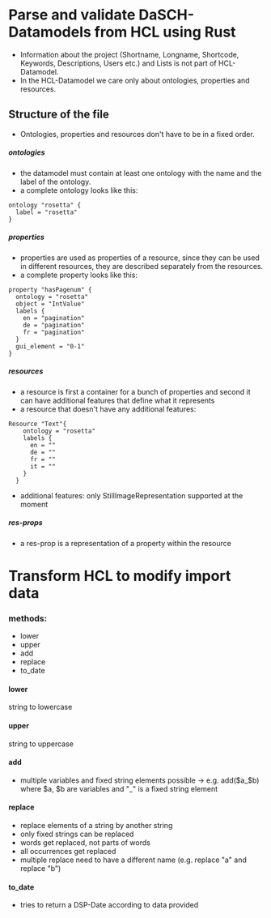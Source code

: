 # Parse and validate DaSCH-Datamodels from HCL using Rust

 - Information about the project (Shortname, Longname, Shortcode, Keywords, Descriptions, Users etc.) and Lists is not part of HCL-Datamodel.
 - In the HCL-Datamodel we care only about ontologies, properties and resources. 

## Structure of the file
- Ontologies, properties and resources don't have to be in a fixed order.
 
##### ontologies
- the datamodel must contain at least one ontology with the name and the label of the ontology.
- a complete ontology looks like this:
 
```hcl
ontology "rosetta" {
  label = "rosetta"
}
```

##### properties
- properties are used as properties of a resource, since they can be used in different resources, they are described separately from the resources.
- a complete property looks like this:
```hcl
property "hasPagenum" {
  ontology = "rosetta"
  object = "IntValue"
  labels {
    en = "pagination"
    de = "pagination"
    fr = "pagination"
  }
  gui_element = "0-1"
}
```

##### resources
- a resource is first a container for a bunch of properties and second it can have additional features that define what it represents
- a resource that doesn't have any additional features:
```hcl 
Resource "Text"{
    ontology = "rosetta"
    labels {
      en = ""
      de = ""
      fr = ""
      it = ""
    }
  }
```
- additional features: only StillImageRepresentation supported at the moment

##### res-props
- a res-prop is a representation of a property within the resource


# Transform HCL to modify import data


### methods:
- lower
- upper
- add
- replace
- to_date

#### lower
 string to lowercase

#### upper
 string to uppercase

#### add
- multiple variables and fixed string elements possible
 -> e.g. add($a_$b) where $a, $b are variables and "_" is a fixed string element

#### replace
- replace elements of a string by another string
- only fixed strings can be replaced
- words get replaced, not parts of words
- all occurrences get replaced
- multiple replace need to have a different name (e.g. replace "a" and replace "b")

#### to_date
- tries to return a DSP-Date according to data provided
